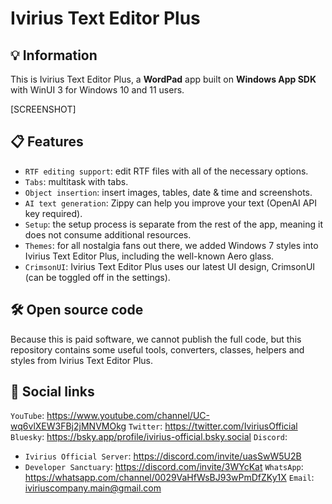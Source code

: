 # Ivirius Text Editor Plus

## 💡 Information

This is Ivirius Text Editor Plus, a **WordPad** app built on **Windows App SDK** with WinUI 3 for Windows 10 and 11 users.

[SCREENSHOT]

## 📋 Features

- `RTF editing support`: edit RTF files with all of the necessary options.
- `Tabs`: multitask with tabs.
- `Object insertion`: insert images, tables, date & time and screenshots.
- `AI text generation`: Zippy can help you improve your text (OpenAI API key required).
- `Setup`: the setup process is separate from the rest of the app, meaning it does not consume additional resources.
- `Themes`: for all nostalgia fans out there, we added Windows 7 styles into Ivirius Text Editor Plus, including the well-known Aero glass.
- `CrimsonUI`: Ivirius Text Editor Plus uses our latest UI design, CrimsonUI (can be toggled off in the settings).

## 🛠️ Open source code

Because this is paid software, we cannot publish the full code, but this repository contains some useful tools, converters, classes, helpers and styles from Ivirius Text Editor Plus.

## 💬 Social links

`YouTube`: https://www.youtube.com/channel/UC-wq6vlXEW3FBj2jMNVMOkg
`Twitter`: https://twitter.com/IviriusOfficial
`Bluesky`: https://bsky.app/profile/ivirius-official.bsky.social
`Discord`: 
- `Ivirius Official Server`: https://discord.com/invite/uasSwW5U2B
- `Developer Sanctuary`: https://discord.com/invite/3WYcKat
`WhatsApp`: https://whatsapp.com/channel/0029VaHfWsBJ93wPmDfZKy1X
`Email`: iviriuscompany.main@gmail.com